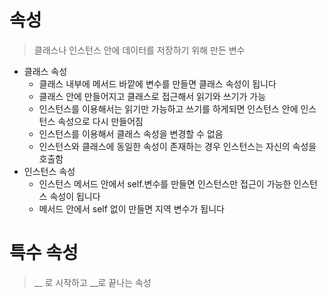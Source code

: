 # 속성
> 클래스나 인스턴스 안에 데이터를 저장하기 위해 만든 변수
- 클래스 속성
  - 클래스 내부에 메서드 바깥에 변수를 만들면 클래스 속성이 됩니다
  - 클래스 안에 만들어지고 클래스로 접근해서 읽기와 쓰기가 가능
  - 인스턴스를 이용해서는 읽기만 가능하고 쓰기를 하게되면 인스턴스 안에 인스턴스 속성으로 다시 만들어짐
  - 인스턴스를 이용해서 클래스 속성을 변경할 수 없음
  - 인스턴스와 클래스에 동일한 속성이 존재하는 경우 인스턴스는 자신의 속성을 호출함 
- 인스턴스 속성
  - 인스턴스 메서드 안에서 self.변수를 만들면 인스턴스만 접근이 가능한 인스턴스 속성이 됩니다
  - 메서드 안에서 self 없이 만들면 지역 변수가 됩니다

# 특수 속성
> __ 로 시작하고 __로 끝나는 속성
